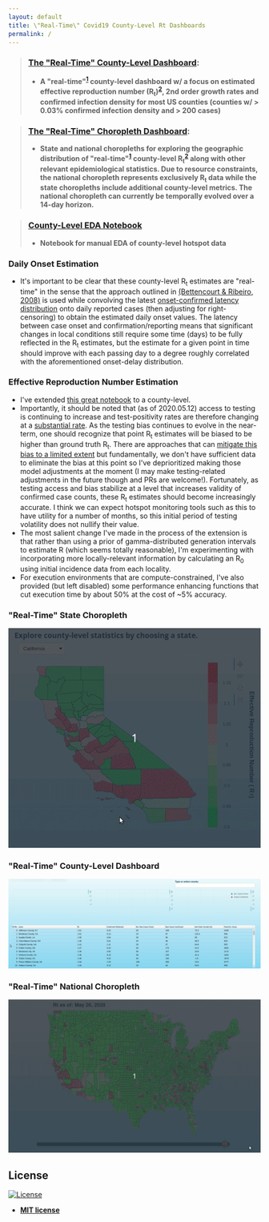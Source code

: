 ```yaml
---
layout: default
title: \"Real-Time\" Covid19 County-Level Rt Dashboards
permalink: /
---
```

> ### [The "Real-Time" County-Level Dashboard](county_covid_explorer.html):
> * **A "real-time"<sup>[1](#daily-onset-estimation)</sup> county-level dashboard w/ a focus on estimated effective reproduction number (R<sub>t</sub>)<sup>[2](#effective-reproduction-number-estimation)</sup>, 2nd order growth rates and confirmed infection density for most US counties (counties w/ > 0.03% confirmed infection density and > 200 cases)**

> ### [The "Real-Time" Choropleth Dashboard](choropleth_covid_county_explorer.html):
> * **State and national choropleths for exploring the geographic distribution of "real-time"<sup>[1](#daily-onset-estimation)</sup> county-level R<sub>t</sub><sup>[2](#effective-reproduction-number-estimation)</sup> along with other relevant epidemiological statistics. Due to resource constraints, the national choropleth represents exclusively R<sub>t</sub> data while the state choropleths include additional county-level metrics. The national choropleth can currently be temporally evolved over a 14-day horizon.**

> ### [County-Level EDA Notebook](https://github.com/speediedan/covid19/blob/master/covid19_county_level_EDA.ipynb)
> * **Notebook for manual EDA of county-level hotspot data**

### Daily Onset Estimation
* It's important to be clear that these county-level R<sub>t</sub> estimates are "real-time" in the sense that the approach outlined in [(Bettencourt & Ribeiro, 2008)](https://journals.plos.org/plosone/article?id=10.1371/journal.pone.0002185) is used while convolving the latest [onset-confirmed latency distribution](https://github.com/beoutbreakprepared/nCoV2019/tree/master/latest_data) onto daily reported cases (then adjusting for right-censoring) to obtain the estimated daily onset values. The latency between case onset and confirmation/reporting means that significant changes in local conditions still require some time (days) to be fully reflected in the R<sub>t</sub> estimates, but the estimate for a given point in time should improve with each passing day to a degree roughly correlated with the aforementioned onset-delay distribution.

### Effective Reproduction Number Estimation
   * I've extended [this great notebook](https://github.com/k-sys/covid-19/blob/master/Realtime%20R0.ipynb) to a county-level. 
   * Importantly, it should be noted that (as of 2020.05.12) access to testing is continuing to increase and test-positivity rates are therefore changing at a [substantial rate](https://www.cdc.gov/coronavirus/2019-ncov/covid-data/covidview/index.html). As the testing bias continues to evolve in the near-term, one should recognize that point R<sub>t</sub> estimates will be biased to be higher than ground truth R<sub>t</sub>. There are approaches that can [mitigate this bias to a limited extent](http://freerangestats.info/blog/2020/05/09/covid-population-incidence) but fundamentally, we don't have sufficient data to eliminate the bias at this point so I've deprioritized making those model adjustments at the moment (I may make testing-related adjustments in the future though and PRs are welcome!). Fortunately, as testing access and bias stabilize at a level that increases validity of confirmed case counts, these R<sub>t</sub> estimates should become increasingly accurate. I think we can expect hotspot monitoring tools such as this to have utility for a number of months, so this initial period of testing volatility does not nullify their value.
   * The most salient change I've made in the process of the extension is that rather than using a prior of gamma-distributed generation intervals to estimate R (which seems totally reasonable), I'm experimenting with incorporating more locally-relevant information by calculating an R<sub>0</sub> using initial incidence data from each locality.
   * For execution environments that are compute-constrained, I've also provided (but left disabled) some performance enhancing functions that cut execution time by about 50% at the cost of ~5% accuracy.

### "Real-Time" State Choropleth
!["Real-Time" State Choropleth](assets/state_choropleth.gif)

### "Real-Time" County-Level Dashboard
!["Real-Time" County-Level Dashboard](assets/rt_explorer.gif)

### "Real-Time" National Choropleth
!["Real-Time" National Choropleth](assets/national_choropleth.gif)


## License
[![License](http://img.shields.io/:license-mit-blue.svg?style=flat-square)](http://badges.mit-license.org)
- **[MIT license](http://opensource.org/licenses/mit-license.php)**
